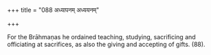 +++
title = "088 अध्यापनम् अध्ययनम्"

+++

For the Brāhmaṇas he ordained teaching, studying, sacrificing and officiating at sacrifices, as also the giving and accepting of gifts. (88).